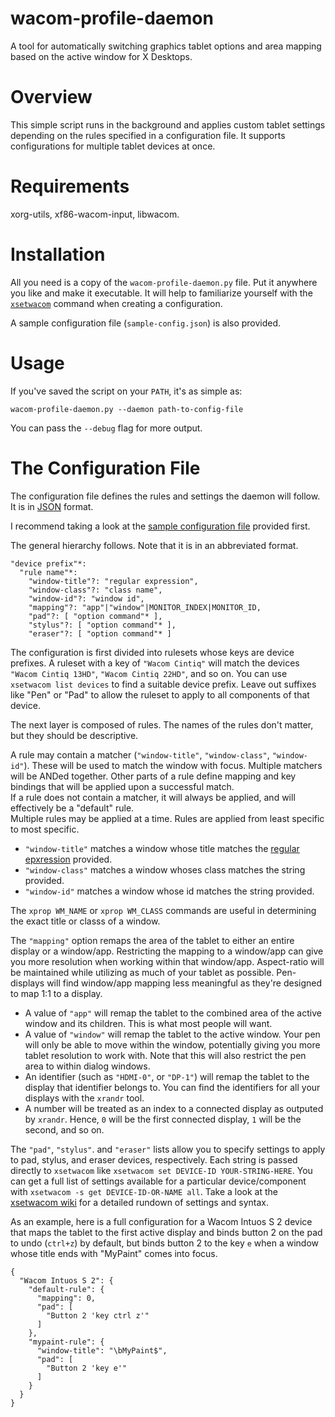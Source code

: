 # wacom-profile-daemon
A tool for automatically switching graphics tablet options and area mapping based on the active window for X Desktops.

# Overview
This simple script runs in the background and applies custom tablet settings depending on the rules
specified in a configuration file. It supports configurations for multiple tablet devices at once.

# Requirements
xorg-utils, xf86-wacom-input, libwacom.

# Installation
All you need is a copy of the `wacom-profile-daemon.py` file. Put it anywhere you like and make it executable.
It will help to familiarize yourself with the
[`xsetwacom`](http://linuxwacom.sourceforge.net/wiki/index.php/Tablet_Configuration)
command when creating a configuration.

A sample configuration file (`sample-config.json`) is also provided.

# Usage
If you've saved the script on your `PATH`, it's as simple as:
```
wacom-profile-daemon.py --daemon path-to-config-file
```
You can pass the `--debug` flag for more output.

# The Configuration File
The configuration file defines the rules and settings the daemon will follow. It is in
[JSON](http://beginnersbook.com/2015/04/json-tutorial/) format.

I recommend taking a look at the
[sample configuration file](https://github.com/cluracan/wacom-profile-daemon/blob/master/sample-config.json)
provided first.


The general hierarchy follows. Note that it is in an abbreviated format.
```
"device prefix"*:
  "rule name"*:
    "window-title"?: "regular expression",
    "window-class"?: "class name",
    "window-id"?: "window id",
    "mapping"?: "app"|"window"|MONITOR_INDEX|MONITOR_ID,
    "pad"?: [ "option command"* ],
    "stylus"?: [ "option command"* ],
    "eraser"?: [ "option command"* ]
```

The configuration is first divided into rulesets whose keys are device prefixes. A ruleset with a key of
`"Wacom Cintiq"` will match the devices `"Wacom Cintiq 13HD"`, `"Wacom Cintiq 22HD"`, and so on.
You can use `xsetwacom list devices` to find a suitable device prefix. Leave out suffixes like "Pen" or "Pad"
to allow the ruleset to apply to all components of that device.

The next layer is composed of rules. The names of the rules don't matter, but they should be descriptive.

A rule may contain a matcher (`"window-title"`, `"window-class"`, `"window-id"`). These will be used to match
the window with focus. Multiple matchers will be ANDed together. Other parts of a rule define mapping and
key bindings that will be applied upon a successful match.  
If a rule does not contain a matcher, it will always be applied, and will effectively be a "default" rule.  
Multiple rules may be applied at a time. Rules are applied from least specific to most specific.

* `"window-title"` matches a window whose title matches the
[regular epxression](http://www.regular-expressions.info/tutorial.html) provided.
* `"window-class"` matches a window whoses class matches the string provided.
* `"window-id"` matches a window whose id matches the string provided.

The `xprop WM_NAME` or `xprop WM_CLASS` commands are useful in determining the exact title
or classs of a window.

The `"mapping"` option remaps the area of the tablet to either an entire display or a window/app.
Restricting the mapping to a window/app can give you more resolution when working within that window/app.
Aspect-ratio will be maintained while utilizing as much of your tablet as possible.
Pen-displays will find window/app mapping less meaningful as they're designed to map 1:1 to a display.

* A value of `"app"` will remap the tablet to the combined area of the active window and its children.
This is what most people will want.
* A value of `"window"` will remap the tablet to the active window. Your pen will only be able to
move within the window, potentially giving you more tablet resolution to work with. Note that this will
also restrict the pen area to within dialog windows.
* An identifier (such as `"HDMI-0"`, or `"DP-1"`) will remap the tablet to the
display that identifier belongs to. You can find the identifiers for all your displays with the `xrandr`
tool.  
* A number will be treated as an index to a connected display as outputed by `xrandr`. Hence, `0` will
  be the first connected display, `1` will be the second, and so on.

The `"pad"`, `"stylus"`. and `"eraser"` lists allow you to specify settings to apply to pad, stylus,
and eraser devices, respectively. Each string is passed directly to `xsetwacom` like
`xsetwacom set DEVICE-ID YOUR-STRING-HERE`. You can get a full list of settings available for a particular
device/component with `xsetwacom -s get DEVICE-ID-OR-NAME all`. Take a look at the
[xsetwacom wiki](http://linuxwacom.sourceforge.net/wiki/index.php/Tablet_Configuration) for a detailed
rundown of settings and syntax.

As an example, here is a full configuration for a Wacom Intuos S 2 device that maps the tablet to the
first active display and binds button 2 on the pad
to undo (`ctrl+z`) by default, but binds button 2  to the key `e` when a window whose title ends with
"MyPaint" comes into focus.

```
{
  "Wacom Intuos S 2": {
    "default-rule": {
      "mapping": 0,
      "pad": [
        "Button 2 'key ctrl z'"
      ]
    },
    "mypaint-rule": {
      "window-title": "\bMyPaint$",
      "pad": [
        "Button 2 'key e'"
      ]
    }
  }
}
```
